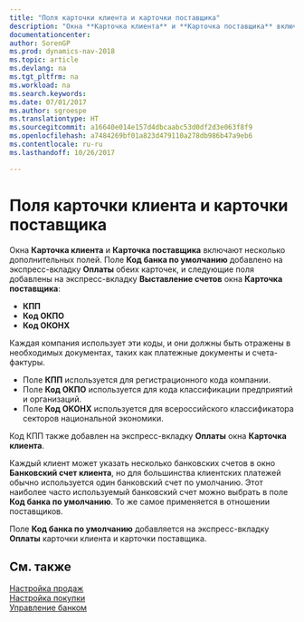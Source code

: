 ```yaml
---
title: "Поля карточки клиента и карточки поставщика"
description: "Окна **Карточка клиента** и **Карточка поставщика** включают несколько дополнительных полей. Поле **Код банка по умолчанию** было добавлено на экспресс-вкладку **Платежи** на обеих карточках."
documentationcenter: 
author: SorenGP
ms.prod: dynamics-nav-2018
ms.topic: article
ms.devlang: na
ms.tgt_pltfrm: na
ms.workload: na
ms.search.keywords: 
ms.date: 07/01/2017
ms.author: sgroespe
ms.translationtype: HT
ms.sourcegitcommit: a16640e014e157d4dbcaabc53d0df2d3e063f8f9
ms.openlocfilehash: a7484269bf01a823d479110a278db986b47a9eb6
ms.contentlocale: ru-ru
ms.lasthandoff: 10/26/2017

---
```

# <a name="customer-card-and-vendor-card-fields"></a>Поля карточки клиента и карточки поставщика
Окна **Карточка клиента** и **Карточка поставщика** включают несколько дополнительных полей. Поле **Код банка по умолчанию** добавлено на экспресс-вкладку **Оплаты** обеих карточек, и следующие поля добавлены на экспресс-вкладку **Выставление счетов** окна **Карточка поставщика**:  

- **КПП**  
- **Код ОКПО**  
- **Код ОКОНХ**  

Каждая компания использует эти коды, и они должны быть отражены в необходимых документах, таких как платежные документы и счета-фактуры.  

- Поле **КПП** используется для регистрационного кода компании.  
- Поле **Код ОКПО** используется для кода классификации предприятий и организаций.  
- Поле **Код ОКОНХ** используется для всероссийского классификатора секторов национальной экономики.  

Код КПП также добавлен на экспресс-вкладку **Оплаты** окна **Карточка клиента**.  

Каждый клиент может указать несколько банковских счетов в окно **Банковский счет клиента**, но для большинства клиентских платежей обычно используется один банковский счет по умолчанию. Этот наиболее часто используемый банковский счет можно выбрать в поле **Код банка по умолчанию**. То же самое применяется в отношении поставщиков.  

Поле **Код банка по умолчанию** добавляется на экспресс-вкладку **Оплаты** карточки клиента и карточки поставщика.  

## <a name="see-also"></a>См. также  
 [Настройка продаж](../../sales-setup-sales.md)     
[Настройка покупки](../../purchasing-setup-purchasing.md)  
 [Управление банком](bank-management.md)

